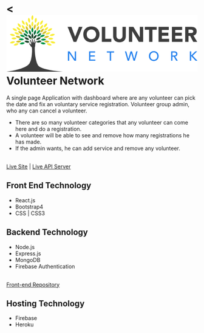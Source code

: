 < <img src="./Group 1329.png"/>
Volunteer Network
======= 

A single page Application with dashboard where are any volunteer can pick the date and fix an voluntary service registration. Volunteer group admin, who any can cancel a volunteer.
* There are so many volunteer categories that any volunteer can come here and do a registration.
* A volunteer will be able to see and remove how many registrations he has made.
* If the admin wants, he can add service and remove any volunteer.
<br/>
<a target="_blank" href="https://volunteer-assig.firebaseapp.com/">Live Site</a>        |      
<a target="_blank" href="https://peaceful-beach-73677.herokuapp.com/">Live API Server</a> 

## Front End Technology
<ul>
    <li>React.js</li>
    <li>Bootstrap4</li>
    <li>CSS | CSS3</li>
</ul>

## Backend Technology
<ul>
    <li>Node.js</li>
    <li>Express.js</li>
    <li>MongoDB</li>
    <li>Firebase Authentication</li>
</ul>
<br/>
<a target="_blank" href="https://github.com/abuhorainhero/volunteer-client">Front-end Repository</a>

## Hosting Technology
<ul>
    <li>Firebase</li>
    <li>Heroku</li>
</ul>
